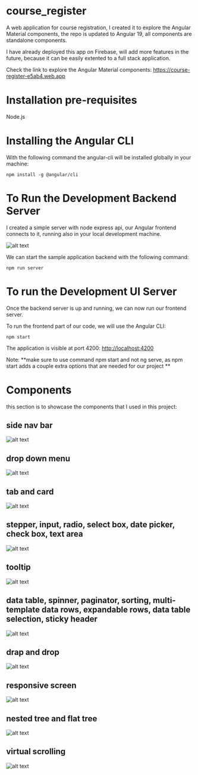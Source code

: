 # course_register
A web application for course registration, I created it to explore the Angular Material components, the repo is updated to Angular 19, all components are standalone components.

I have already deployed this app on Firebase, will add more features in the future, because it can be easily extented to a full stack application.

Check the link to explore the Angular Material components: https://course-register-e5ab4.web.app

# Installation pre-requisites

 Node.js

# Installing the Angular CLI

With the following command the angular-cli will be installed globally in your machine:

    npm install -g @angular/cli 

# To Run the Development Backend Server

I created a simple server with node express api, our Angular frontend connects to it, running also in your local development machine.

![alt text](src/assets/express-api.png)

We can start the sample application backend with the following command:

    npm run server

# To run the Development UI Server

Once the backend server is up and running, we can now run our frontend server. 

To run the frontend part of our code, we will use the Angular CLI:

    npm start 

The application is visible at port 4200: [http://localhost:4200](http://localhost:4200)

Note: **make sure to use command npm start and not ng serve, as npm start adds a couple extra options that are needed for our project **

# Components

this section is to showcase the components that I used in this project:

## side nav bar
![alt text](src/assets/side_nav_bar.png)

## drop down menu
![alt text](src/assets/drop_down_menu.png)

## tab and card
![alt text](src/assets/tab_and_card.png)

## stepper, input, radio, select box, date picker, check box, text area
![alt text](src/assets/stepper_input_radio_selectBox_datePicker_checkBox_textArea.png)

## tooltip
![alt text](src/assets/tab_and_card.png)

## data table, spinner, paginator, sorting, multi-template data rows, expandable rows, data table selection, sticky header
![alt text](src/assets/data_table.png)

## drap and drop
![alt text](src/assets/drag_and_drop.png)

## responsive screen
![alt text](src/assets/responsive_screen.png)

## nested tree and flat tree
![alt text](src/assets/tree.png)

## virtual scrolling
![alt text](src/assets/virtual_scrolling.png)